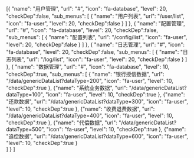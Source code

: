 [{
    "name": "用户管理", 
    "url": "#",
    "icon": "fa-database",
    "level": 20,
    "checkDep":false,
    "sub_menus": [
       {
         "name": "用户列表", 
          "url": "/user/list",
          "icon": "fa-user",
          "level":  20,
          "checkDep":false
          }
       ]
},
{
    "name": "配置管理",
    "url": "#",
    "icon": "fa-database",
    "level": 20,
    "checkDep":false,
    "sub_menus": [
       {
         "name": "配置列表",
          "url": "/config/list",
          "icon": "fa-user",
          "level":  20,
          "checkDep":false
          }
       ]
},
{
    "name": "日志管理",
    "url": "#",
    "icon": "fa-database",
    "level": 20,
    "checkDep":false,
    "sub_menus": [
       {
         "name": "日志列表",
          "url": "/log/list",
          "icon": "fa-user",
          "level":  20,
          "checkDep":false
          }
       ]
},
{
    "name": "数据管理", 
    "url": "#",
    "icon": "fa-database",
    "level": 10,
    "checkDep":true,
     "sub_menus": [
           {
             "name": "银行授信数据",
              "url": "/data/genericDataList?dataType=200",
              "icon": "fa-user",
              "level":  10,
              "checkDep":true
              },
             {"name": "系统业务数据",
              "url": "/data/genericDataList?dataType=100",
              "icon": "fa-user",
              "level":  10,
              "checkDep":true
              },
             {"name": "还款数据",
              "url": "/data/genericDataList?dataType=300",
              "icon": "fa-user",
              "level":  10,
              "checkDep":true
              },
             {"name": "收费退费数据",
              "url": "/data/genericDataList?dataType=400",
              "icon": "fa-user",
              "level":  10,
              "checkDep":true
              },
             {"name": "代偿数据",
              "url": "/data/genericDataList?dataType=500",
              "icon": "fa-user",
              "level":  10,
              "checkDep":true
              },
             {"name": "追偿数据",
              "url": "/data/genericDataList?dataType=600",
              "icon": "fa-user",
              "level":  10,
              "checkDep":true
              }                                                                      
           ]
}
]

